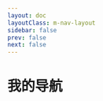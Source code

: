 ```yaml
---
layout: doc
layoutClass: m-nav-layout
sidebar: false
prev: false
next: false
---
```


<style src="/.vitepress/theme/style/nav.css"></style>

<script setup>
import { NAV_DATA } from '/.vitepress/theme/untils/data'
</script>


# 我的导航

<MNavLinks v-for="{title, items} in NAV_DATA" :title="title" :items="items"/>
